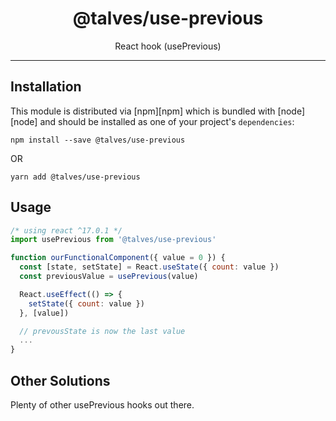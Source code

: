 <div align="center">
<h1>@talves/use-previous</h1>
<p>React hook (usePrevious)</p>
</div>

<hr />

## Installation

This module is distributed via [npm][npm] which is bundled with [node][node] and
should be installed as one of your project's `dependencies`:

```
npm install --save @talves/use-previous
```

OR

```
yarn add @talves/use-previous
```

## Usage

```js
/* using react ^17.0.1 */
import usePrevious from '@talves/use-previous'

function ourFunctionalComponent({ value = 0 }) {
  const [state, setState] = React.useState({ count: value })
  const previousValue = usePrevious(value)

  React.useEffect(() => {
    setState({ count: value })
  }, [value])

  // prevousState is now the last value
  ...
}
```

## Other Solutions

Plenty of other usePrevious hooks out there.
